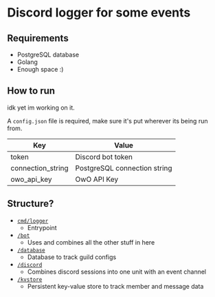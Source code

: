 # Discord logger for some events

## Requirements

- PostgreSQL database
- Golang
- Enough space :)

## How to run

idk yet im working on it.

A `config.json` file is required, make sure it's put wherever its being run from.

| Key               | Value                        |
|-------------------|------------------------------|
| token             | Discord bot token            |
| connection_string | PostgreSQL connection string |
| owo_api_key       | OwO API Key                  |

## Structure?

- [`cmd/logger`](/cmd/logger)
  - Entrypoint
- [`/bot`](/bot)
  - Uses and combines all the other stuff in here
- [`/database`](/database)
  - Database to track guild configs
- [`/discord`](/discord)
  - Combines discord sessions into one unit with an event channel
- [`/kvstore`](/kvstore)
  - Persistent key-value store to track member and message data

